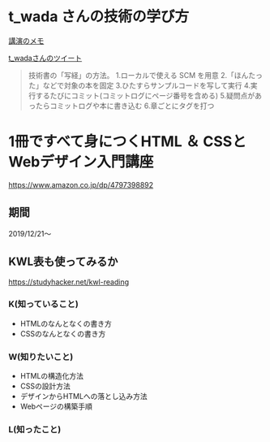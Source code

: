 # t_wada さんの技術の学び方

[講演のメモ](http://sinnderu.hatenablog.com/entry/2017/09/23/201551)

[t_wadaさんのツイート](https://twitter.com/t_wada/status/9000231741)

>技術書の「写経」の方法。 1.ローカルで使える SCM を用意 2.「ほんたった」などで対象の本を固定 3.ひたすらサンプルコードを写して実行 4.実行するたびにコミット(コミットログにページ番号を含める) 5.疑問点があったらコミットログや本に書き込む 6.章ごとにタグを打つ


# 1冊ですべて身につくHTML ＆ CSSとWebデザイン入門講座

https://www.amazon.co.jp/dp/4797398892

## 期間
2019/12/21～


## KWL表も使ってみるか
https://studyhacker.net/kwl-reading

### K(知っていること)
- HTMLのなんとなくの書き方
- CSSのなんとなくの書き方

### W(知りたいこと)
- HTMLの構造化方法
- CSSの設計方法
- デザインからHTMLへの落とし込み方法
- Webページの構築手順

### L(知ったこと)
